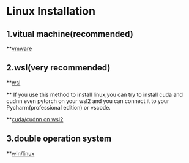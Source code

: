 # Linux Installation
## 1.vitual machine(recommended)
**[vmware](https://blog.csdn.net/weixin_52799373/article/details/139055794?ops_request_misc=%257B%2522request%255Fid%2522%253A%2522d7ca9364d09b1707872d36bcd145b484%2522%252C%2522scm%2522%253A%252220140713.130102334..%2522%257D&request_id=d7ca9364d09b1707872d36bcd145b484&biz_id=0&utm_medium=distribute.pc_search_result.none-task-blog-2~all~top_positive~default-1-139055794-null-null.142^v102^pc_search_result_base8&utm_term=vmware&spm=1018.2226.3001.4187)
## 2.wsl(very recommended)
**[wsl](https://blog.csdn.net/u011119817/article/details/130745551?ops_request_misc=%257B%2522request%255Fid%2522%253A%25229b579f9cbcdee4059fb4b5c1193833de%2522%252C%2522scm%2522%253A%252220140713.130102334..%2522%257D&request_id=9b579f9cbcdee4059fb4b5c1193833de&biz_id=0&utm_medium=distribute.pc_search_result.none-task-blog-2~all~top_positive~default-1-130745551-null-null.142^v102^pc_search_result_base8&utm_term=wsl&spm=1018.2226.3001.4187)

** If you use this method to install linux,you can try to install cuda and cudnn even pytorch on your wsl2 and you can connect it to your Pycharm(professional edition) or vscode.

**[cuda/cudnn on wsl2](https://blog.csdn.net/imok1234567/article/details/136820228?ops_request_misc=%257B%2522request%255Fid%2522%253A%25229468c5921aa9c02de4d2594d0d9e21cf%2522%252C%2522scm%2522%253A%252220140713.130102334..%2522%257D&request_id=9468c5921aa9c02de4d2594d0d9e21cf&biz_id=0&utm_medium=distribute.pc_search_result.none-task-blog-2~all~top_positive~default-1-136820228-null-null.142^v102^pc_search_result_base8&utm_term=wsl%20cuda&spm=1018.2226.3001.4187)
## 3.double operation system
**[win/linux](https://blog.csdn.net/weixin_74167774/article/details/133999463?ops_request_misc=%257B%2522request%255Fid%2522%253A%25229dd3ef9e300c07b0f55d3d024627a4c7%2522%252C%2522scm%2522%253A%252220140713.130102334..%2522%257D&request_id=9dd3ef9e300c07b0f55d3d024627a4c7&biz_id=0&utm_medium=distribute.pc_search_result.none-task-blog-2~all~top_click~default-4-133999463-null-null.142^v102^pc_search_result_base8&utm_term=%E5%8F%8C%E7%B3%BB%E7%BB%9F&spm=1018.2226.3001.4187)